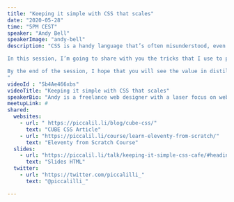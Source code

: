 ```yaml
---
title: "Keeping it simple with CSS that scales"
date: "2020-05-28"
time: "5PM CEST"
speaker: "Andy Bell"
speakerImage: "andy-bell"
description: "CSS is a handy language that’s often misunderstood, even with the powerful new layout tools that we have at our disposal. This misunderstanding can lead to some wildly over-engineered solutions where the main byproduct is high-interest technical debt, frustration and worst of all, great expense for users.

In this session, I’m going to share with you the tricks that I use to produce highly flexible CSS for design systems, pattern libraries, rich applications and good ol’ websites. We focus on letting the browser make decisions for us, rather than micromanaging them by using algorithms, axioms, the cascade and a solid component strategy.

By the end of the session, I hope that you will see the value in distilling layout problems to their simplest solutions that utilise the power modern CSS and the browser’s capabilities.
"
videoId : "Sb4Ae466xbs"
videoTitle: "Keeping it simple with CSS that scales"
speakerBio: "Andy is a freelance web designer with a laser focus on web standards, progressive enhancement and accessibility. He co-authored Every Layout and also curates the CSS newsletter, Piccalilli."
meetupLink: #
shared:
  websites:
    - url: " https://piccalil.li/blog/cube-css/"
      text: "CUBE CSS Article"
    - url: "https://piccalil.li/course/learn-eleventy-from-scratch/"
      text: "Eleventy from Scratch Course"
  slides:
    - url: "https://piccalil.li/talk/keeping-it-simple-css-cafe/#heading-slides"
      text: "Slides HTML"
  twitter:
    - url: "https://twitter.com/piccalilli_"
      text: "@piccalilli_"

---
```

